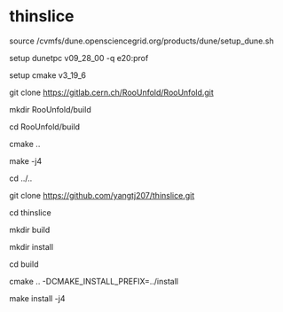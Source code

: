 # thinslice

source /cvmfs/dune.opensciencegrid.org/products/dune/setup_dune.sh

setup dunetpc v09_28_00 -q e20:prof

setup cmake v3_19_6

git clone https://gitlab.cern.ch/RooUnfold/RooUnfold.git

mkdir RooUnfold/build

cd RooUnfold/build

cmake ..

make -j4

cd ../..

git clone https://github.com/yangtj207/thinslice.git

cd thinslice

mkdir build

mkdir install

cd build

cmake .. -DCMAKE_INSTALL_PREFIX=../install

make install -j4

